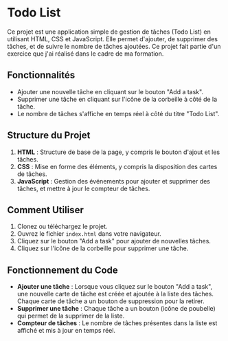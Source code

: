 # Todo List

Ce projet est une application simple de gestion de tâches (Todo List) en utilisant HTML, CSS et JavaScript. Elle permet d'ajouter, de supprimer des tâches, et de suivre le nombre de tâches ajoutées. Ce projet fait partie d'un exercice que j'ai réalisé dans le cadre de ma formation.

## Fonctionnalités

- Ajouter une nouvelle tâche en cliquant sur le bouton "Add a task".
- Supprimer une tâche en cliquant sur l'icône de la corbeille à côté de la tâche.
- Le nombre de tâches s'affiche en temps réel à côté du titre "Todo List".

## Structure du Projet

1. **HTML** : Structure de base de la page, y compris le bouton d'ajout et les tâches.
2. **CSS** : Mise en forme des éléments, y compris la disposition des cartes de tâches.
3. **JavaScript** : Gestion des événements pour ajouter et supprimer des tâches, et mettre à jour le compteur de tâches.

## Comment Utiliser

1. Clonez ou téléchargez le projet.
2. Ouvrez le fichier `index.html` dans votre navigateur.
3. Cliquez sur le bouton "Add a task" pour ajouter de nouvelles tâches.
4. Cliquez sur l'icône de la corbeille pour supprimer une tâche.

## Fonctionnement du Code

- **Ajouter une tâche** : Lorsque vous cliquez sur le bouton "Add a task", une nouvelle carte de tâche est créée et ajoutée à la liste des tâches. Chaque carte de tâche a un bouton de suppression pour la retirer.
- **Supprimer une tâche** : Chaque tâche a un bouton (icône de poubelle) qui permet de la supprimer de la liste.
- **Compteur de tâches** : Le nombre de tâches présentes dans la liste est affiché et mis à jour en temps réel.




